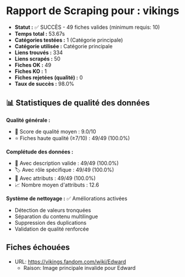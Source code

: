 # Rapport de Scraping pour : vikings
- **Statut :** ✅ SUCCÈS - 49 fiches valides (minimum requis: 10)
- **Temps total :** 53.67s
- **Catégories testées :** 1 (Catégorie principale)
- **Catégorie utilisée :** Catégorie principale
- **Liens trouvés :** 334
- **Liens scrapés :** 50
- **Fiches OK :** 49
- **Fiches KO :** 1
- **Fiches rejetées (qualité) :** 0
- **Taux de succès :** 98.0%

## 📊 Statistiques de qualité des données

**Qualité générale :**
- 🎯 Score de qualité moyen : 9.0/10
- ⭐ Fiches haute qualité (≥7/10) : 49/49 (100.0%)

**Complétude des données :**
- 📝 Avec description valide : 49/49 (100.0%)
- 🏷️ Avec rôle spécifique : 49/49 (100.0%)
- 🔖 Avec attributs : 49/49 (100.0%)
- 📈 Nombre moyen d'attributs : 12.6

**Système de nettoyage :** ✅ Améliorations activées
- Détection de valeurs tronquées
- Séparation du contenu multilingue  
- Suppression des duplications
- Validation de qualité renforcée

## Fiches échouées
- URL: https://vikings.fandom.com/wiki/Edward
  - Raison: Image principale invalide pour Edward
